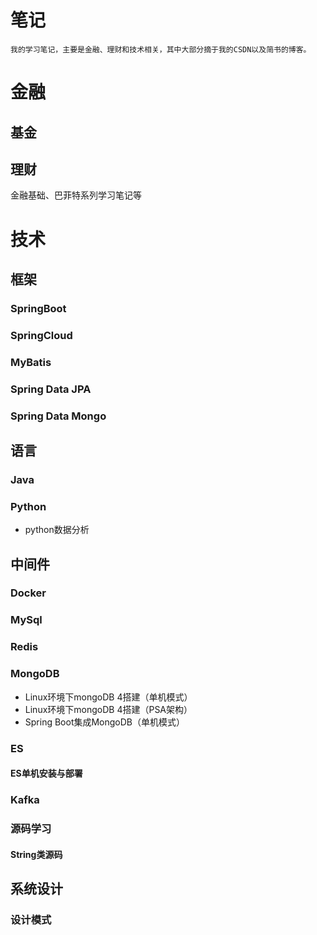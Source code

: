# 笔记
```
我的学习笔记，主要是金融、理财和技术相关，其中大部分摘于我的CSDN以及简书的博客。
```

# 金融
## 基金

## 理财
金融基础、巴菲特系列学习笔记等

# 技术
## 框架
### SpringBoot
### SpringCloud
### MyBatis
### Spring Data JPA
### Spring Data Mongo

## 语言
### Java
### Python
* python数据分析

## 中间件
### Docker
### MySql
### Redis
### MongoDB
- Linux环境下mongoDB 4搭建（单机模式）
- Linux环境下mongoDB 4搭建（PSA架构）
- Spring Boot集成MongoDB（单机模式）

### ES
#### ES单机安装与部署
### Kafka
### 源码学习
#### String类源码

## 系统设计
### 设计模式
